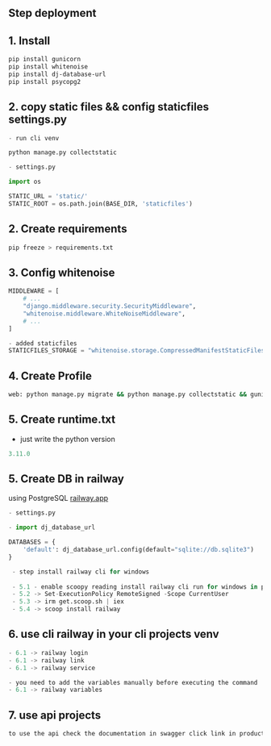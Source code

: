 ## Step deployment 

## 1. Install

```bash
pip install gunicorn
pip install whitenoise
pip install dj-database-url
pip install psycopg2
```

## 2. copy static files && config staticfiles settings.py

```python
- run cli venv

python manage.py collectstatic
```

```python
- settings.py

import os

STATIC_URL = 'static/'
STATIC_ROOT = os.path.join(BASE_DIR, 'staticfiles')


```

## 2. Create requirements

```bash
pip freeze > requirements.txt
```

## 3. Config whitenoise

```python
MIDDLEWARE = [
    # ...
    "django.middleware.security.SecurityMiddleware",
    "whitenoise.middleware.WhiteNoiseMiddleware",
    # ...
]

- added staticfiles
STATICFILES_STORAGE = "whitenoise.storage.CompressedManifestStaticFilesStorage"
```

## 4. Create Profile

```bash
web: python manage.py migrate && python manage.py collectstatic && gunicorn movies.wsgi
```

## 5. Create runtime.txt
- just write the python version
```python
3.11.0
```

## 5. Create DB in railway

using PostgreSQL
[railway.app](https://railway.app/)


```python
- settings.py

- import dj_database_url

DATABASES = {
    'default': dj_database_url.config(default="sqlite://db.sqlite3")
}

```

```python
 - step install railway cli for windows
 
 - 5.1 - enable scoopy reading install railway cli run for windows in powershell or cmd
 - 5.2 -> Set-ExecutionPolicy RemoteSigned -Scope CurrentUser
 - 5.3 -> irm get.scoop.sh | iex
 - 5.4 -> scoop install railway
```

## 6. use cli railway in your cli projects venv
```python
- 6.1 -> railway login 
- 6.1 -> railway link 
- 6.1 -> railway service

- you need to add the variables manually before executing the command
- 6.1 -> railway variables 

```

##  7. use api projects
```bash
to use the api check the documentation in swagger click link in production
```
